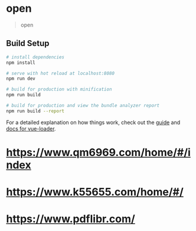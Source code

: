 # open

> open

## Build Setup

``` bash
# install dependencies
npm install

# serve with hot reload at localhost:8080
npm run dev

# build for production with minification
npm run build

# build for production and view the bundle analyzer report
npm run build --report
```


For a detailed explanation on how things work, check out the [guide](http://vuejs-templates.github.io/webpack/) and [docs for vue-loader](http://vuejs.github.io/vue-loader).

# https://www.qm6969.com/home/#/index
# https://www.k55655.com/home/#/
# https://www.pdflibr.com/
